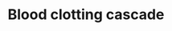 ---
annotations:
- id: PW:0000474
  parent: regulatory pathway
  type: Pathway Ontology
  value: coagulation cascade pathway
authors:
- A.Kwa
- MaintBot
- Khanspers
- Thomas
- Andra
- Lslabim
- Mkutmon
- Egonw
- Eweitz
description: 'Coagulation is a complex process by which blood forms clots. It is an
  important part of hemostasis (the cessation of blood loss from a damaged vessel),
  wherein a damaged blood vessel wall is covered by a platelet and fibrin-containing
  clot to stop bleeding and begin repair of the damaged vessel. Disorders of coagulation
  can lead to an increased risk of bleeding (hemorrhage) or clotting (thrombosis).  Source:
  [[wikipedia:Coagulation|Wikipedia]]  Proteins on this pathway have targeted assays
  available via the [https://assays.cancer.gov/available_assays?wp_id=WP272 CPTAC
  Assay Portal]'
last-edited: 2022-01-29
ndex: 76c41dbc-8b5f-11eb-9e72-0ac135e8bacf
organisms:
- Homo sapiens
redirect_from:
- /index.php/Pathway:WP272
- /instance/WP272
revision: null
schema-jsonld:
- '@context': https://schema.org/
  '@id': https://wikipathways.github.io/pathways/WP272.html
  '@type': Dataset
  creator:
    '@type': Organization
    name: WikiPathways
  description: 'Coagulation is a complex process by which blood forms clots. It is
    an important part of hemostasis (the cessation of blood loss from a damaged vessel),
    wherein a damaged blood vessel wall is covered by a platelet and fibrin-containing
    clot to stop bleeding and begin repair of the damaged vessel. Disorders of coagulation
    can lead to an increased risk of bleeding (hemorrhage) or clotting (thrombosis).  Source:
    [[wikipedia:Coagulation|Wikipedia]]  Proteins on this pathway have targeted assays
    available via the [https://assays.cancer.gov/available_assays?wp_id=WP272 CPTAC
    Assay Portal]'
  keywords:
  - FGA
  - FGB
  - FGG
  - Factor II
  - Factor IX
  - Factor IXa
  - Factor V
  - Factor VII
  - Factor VIII
  - Factor VIII A1
  - Factor VIIIa
  - Factor VIIa
  - Factor Va
  - Factor X
  - Factor XI
  - Factor XII
  - Factor XIIIa
  - Factor XIIIb
  - Factor XIIa
  - Factor XIa
  - Factor Xa
  - Fibrin
  - 'Fibrin Complement '
  - KLK1
  - KLKB1
  - PLAU
  - Plasmin
  - Plasminogen
  - Receptor 3 Signaling
  - SERPINB2
  - SERPINE1
  - SERPINF2
  - Thrombin (II)
  - Tissue Factor
  - VWF
  - Zinc
  - tPA
  license: CC0
  name: Blood clotting cascade
seo: CreativeWork
title: Blood clotting cascade
wpid: WP272
---